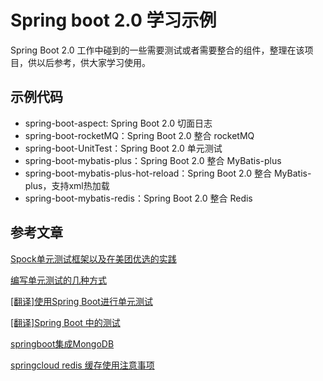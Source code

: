 # Spring boot 2.0 学习示例


Spring Boot 2.0 工作中碰到的一些需要测试或者需要整合的组件，整理在该项目，供以后参考，供大家学习使用。

 
## 示例代码

- spring-boot-aspect: Spring Boot 2.0 切面日志
- spring-boot-rocketMQ：Spring Boot 2.0 整合 rocketMQ
- spring-boot-UnitTest：Spring Boot 2.0 单元测试
- spring-boot-mybatis-plus：Spring Boot 2.0 整合 MyBatis-plus
- spring-boot-mybatis-plus-hot-reload：Spring Boot 2.0 整合 MyBatis-plus，支持xml热加载
- spring-boot-mybatis-redis：Spring Boot 2.0 整合 Redis

## 参考文章

[Spock单元测试框架以及在美团优选的实践](https://mp.weixin.qq.com/s/7z_C_5bwL10kGiAIwwJ9Ew)

[编写单元测试的几种方式](https://mp.weixin.qq.com/s/ZzDV8q31ViZzM9fG_tonww)

[[翻译]使用Spring Boot进行单元测试](https://mp.weixin.qq.com/s/AP5eHf-r1ikjw1Z_C3vkbw)

[[翻译]Spring Boot 中的测试](https://mp.weixin.qq.com/s/Ii2yhCZj5rhLQokpau3a3Q)

[springboot集成MongoDB](https://blog.csdn.net/Prepared/article/details/103777965?spm=1001.2014.3001.5502)


[springcloud redis 缓存使用注意事项](https://blog.csdn.net/Prepared/article/details/82699100?spm=1001.2014.3001.5502)